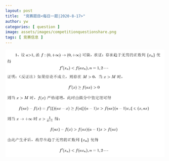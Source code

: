 ```yaml
---
layout: post
title:  "竞赛题目<每日一题|2020-8-17>"
author: yw
categories: [ question ]
image: assets/images/competitionquestionshare.png
tags: [ 竞赛信息 ]
---
```


<img src="../assets/images/competitionquestion4.png" alt="">
